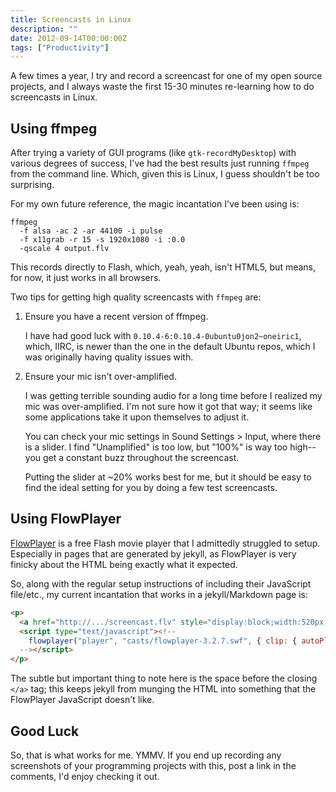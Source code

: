 ```yaml
---
title: Screencasts in Linux
description: ""
date: 2012-09-14T00:00:00Z
tags: ["Productivity"]
---
```




A few times a year, I try and record a screencast for one of my open source projects, and I always waste the first 15-30 minutes re-learning how to do screencasts in Linux.

Using ffmpeg
------------

After trying a variety of GUI programs (like `gtk-recordMyDesktop`) with various degrees of success, I've had the best results just running `ffmpeg` from the command line. Which, given this is Linux, I guess shouldn't be too surprising.

For my own future reference, the magic incantation I've been using is:

    ffmpeg
      -f alsa -ac 2 -ar 44100 -i pulse
      -f x11grab -r 15 -s 1920x1080 -i :0.0
      -qscale 4 output.flv

This records directly to Flash, which, yeah, yeah, isn't HTML5, but means, for now, it just works in all browsers.

Two tips for getting high quality screencasts with `ffmpeg` are:

1. Ensure you have a recent version of ffmpeg.

   I have had good luck with `0.10.4-6:0.10.4-0ubuntu0jon2~oneiric1`, which, IIRC, is newer than the one in the default Ubuntu repos, which I was originally having quality issues with.

2. Ensure your mic isn't over-amplified.

   I was getting terrible sounding audio for a long time before I realized my mic was over-amplified. I'm not sure how it got that way; it seems like some applications take it upon themselves to adjust it.

   You can check your mic settings in Sound Settings > Input, where there is a slider. I find "Unamplified" is too low, but "100%" is way too high--you get a constant buzz throughout the screencast.
   
   Putting the slider at ~20% works best for me, but it should be easy to find the ideal setting for you by doing a few test screencasts.

Using FlowPlayer
----------------

[FlowPlayer](http://flowplayer.org/) is a free Flash movie player that I admittedly struggled to setup. Especially in pages that are generated by jekyll, as FlowPlayer is very finicky about the HTML being exactly what it expected.

So, along with the regular setup instructions of including their JavaScript file/etc., my current incantation that works in a jekyll/Markdown page is:

```html
<p>
  <a href="http://.../screencast.flv" style="display:block;width:520px;height:330px;margin-left:1em;" id="player"> </a>
  <script type="text/javascript"><!-- 
    flowplayer("player", "casts/flowplayer-3.2.7.swf", { clip: { autoPlay: false } });
  --></script>
</p>
```

The subtle but important thing to note here is the space before the closing `</a>` tag; this keeps jekyll from munging the HTML into something that the FlowPlayer JavaScript doesn't like.

Good Luck
---------

So, that is what works for me. YMMV. If you end up recording any screenshots of your programming projects with this, post a link in the comments, I'd enjoy checking it out.


